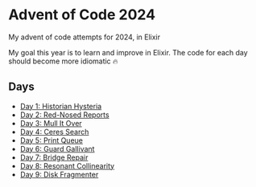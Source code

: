 # Advent of Code 2024 

My advent of code attempts for 2024, in Elixir

My goal this year is to learn and improve in Elixir. The code for each day should become more idiomatic 🔥

## Days
- [Day 1: Historian Hysteria](./lib/1historian_hysteria.ex)
- [Day 2: Red-Nosed Reports](./lib/2red_nosed_reports.ex)
- [Day 3: Mull It Over](./lib/3mull_it_over.ex)
- [Day 4: Ceres Search](./lib/4ceres_search.ex)
- [Day 5: Print Queue](./lib/5print_queue.ex)
- [Day 6: Guard Gallivant](./lib/6guard_gallivant.ex)
- [Day 7: Bridge Repair](./lib/7bridge_repair.ex)
- [Day 8: Resonant Collinearity](./lib/8resonant_collinearity.ex)
- [Day 9: Disk Fragmenter](./lib/9disk_fragmenter.ex)

